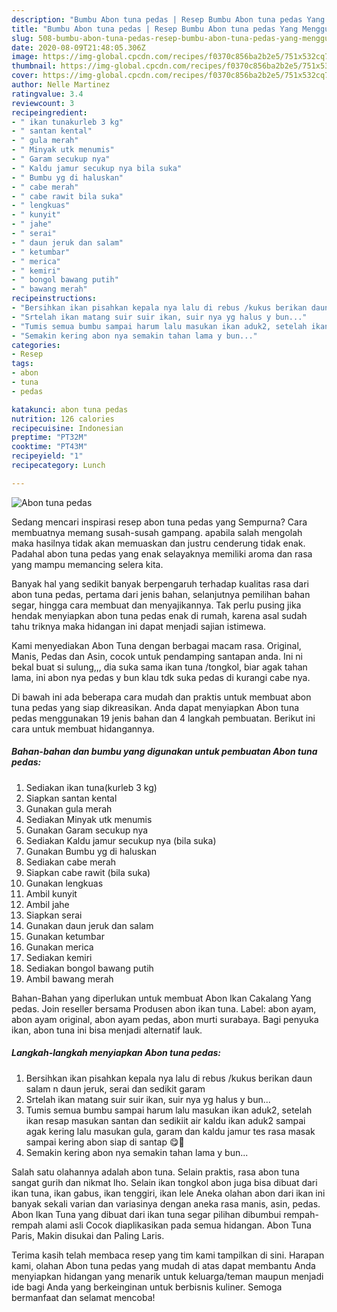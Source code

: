 ```yaml
---
description: "Bumbu Abon tuna pedas | Resep Bumbu Abon tuna pedas Yang Menggugah Selera"
title: "Bumbu Abon tuna pedas | Resep Bumbu Abon tuna pedas Yang Menggugah Selera"
slug: 508-bumbu-abon-tuna-pedas-resep-bumbu-abon-tuna-pedas-yang-menggugah-selera
date: 2020-08-09T21:48:05.306Z
image: https://img-global.cpcdn.com/recipes/f0370c856ba2b2e5/751x532cq70/abon-tuna-pedas-foto-resep-utama.jpg
thumbnail: https://img-global.cpcdn.com/recipes/f0370c856ba2b2e5/751x532cq70/abon-tuna-pedas-foto-resep-utama.jpg
cover: https://img-global.cpcdn.com/recipes/f0370c856ba2b2e5/751x532cq70/abon-tuna-pedas-foto-resep-utama.jpg
author: Nelle Martinez
ratingvalue: 3.4
reviewcount: 3
recipeingredient:
- " ikan tunakurleb 3 kg"
- " santan kental"
- " gula merah"
- " Minyak utk menumis"
- " Garam secukup nya"
- " Kaldu jamur secukup nya bila suka"
- " Bumbu yg di haluskan"
- " cabe merah"
- " cabe rawit bila suka"
- " lengkuas"
- " kunyit"
- " jahe"
- " serai"
- " daun jeruk dan salam"
- " ketumbar"
- " merica"
- " kemiri"
- " bongol bawang putih"
- " bawang merah"
recipeinstructions:
- "Bersihkan ikan pisahkan kepala nya lalu di rebus /kukus berikan daun salam n daun jeruk, serai dan sedikit garam"
- "Srtelah ikan matang suir suir ikan, suir nya yg halus y bun..."
- "Tumis semua bumbu sampai harum lalu masukan ikan aduk2, setelah ikan resap masukan santan dan sedikiit air kaldu ikan aduk2 sampai agak kering lalu masukan gula, garam dan kaldu jamur tes rasa masak sampai kering abon siap di santap 😋🤣"
- "Semakin kering abon nya semakin tahan lama y bun..."
categories:
- Resep
tags:
- abon
- tuna
- pedas

katakunci: abon tuna pedas 
nutrition: 126 calories
recipecuisine: Indonesian
preptime: "PT32M"
cooktime: "PT43M"
recipeyield: "1"
recipecategory: Lunch

---
```



![Abon tuna pedas](https://img-global.cpcdn.com/recipes/f0370c856ba2b2e5/751x532cq70/abon-tuna-pedas-foto-resep-utama.jpg)

Sedang mencari inspirasi resep abon tuna pedas yang Sempurna? Cara membuatnya memang susah-susah gampang. apabila salah mengolah maka hasilnya tidak akan memuaskan dan justru cenderung tidak enak. Padahal abon tuna pedas yang enak selayaknya memiliki aroma dan rasa yang mampu memancing selera kita.

Banyak hal yang sedikit banyak berpengaruh terhadap kualitas rasa dari abon tuna pedas, pertama dari jenis bahan, selanjutnya pemilihan bahan segar, hingga cara membuat dan menyajikannya. Tak perlu pusing jika hendak menyiapkan abon tuna pedas enak di rumah, karena asal sudah tahu triknya maka hidangan ini dapat menjadi sajian istimewa.

Kami menyediakan Abon Tuna dengan berbagai macam rasa. Original, Manis, Pedas dan Asin, cocok untuk pendamping santapan anda. Ini ni bekal buat si sulung,,, dia suka sama ikan tuna /tongkol, biar agak tahan lama, ini abon nya pedas y bun klau tdk suka pedas di kurangi cabe nya.


Di bawah ini ada beberapa cara mudah dan praktis untuk membuat abon tuna pedas yang siap dikreasikan. Anda dapat menyiapkan Abon tuna pedas menggunakan 19 jenis bahan dan 4 langkah pembuatan. Berikut ini cara untuk membuat hidangannya.

<!--inarticleads1-->

##### Bahan-bahan dan bumbu yang digunakan untuk pembuatan Abon tuna pedas:

1. Sediakan  ikan tuna(kurleb 3 kg)
1. Siapkan  santan kental
1. Gunakan  gula merah
1. Sediakan  Minyak utk menumis
1. Gunakan  Garam secukup nya
1. Sediakan  Kaldu jamur secukup nya (bila suka)
1. Gunakan  Bumbu yg di haluskan
1. Sediakan  cabe merah
1. Siapkan  cabe rawit (bila suka)
1. Gunakan  lengkuas
1. Ambil  kunyit
1. Ambil  jahe
1. Siapkan  serai
1. Gunakan  daun jeruk dan salam
1. Gunakan  ketumbar
1. Gunakan  merica
1. Sediakan  kemiri
1. Sediakan  bongol bawang putih
1. Ambil  bawang merah


Bahan-Bahan yang diperlukan untuk membuat Abon Ikan Cakalang Yang pedas. Join reseller bersama Produsen abon ikan tuna. Label: abon ayam, abon ayam original, abon ayam pedas, abon murti surabaya. Bagi penyuka ikan, abon tuna ini bisa menjadi alternatif lauk. 

<!--inarticleads2-->

##### Langkah-langkah menyiapkan Abon tuna pedas:

1. Bersihkan ikan pisahkan kepala nya lalu di rebus /kukus berikan daun salam n daun jeruk, serai dan sedikit garam
1. Srtelah ikan matang suir suir ikan, suir nya yg halus y bun...
1. Tumis semua bumbu sampai harum lalu masukan ikan aduk2, setelah ikan resap masukan santan dan sedikiit air kaldu ikan aduk2 sampai agak kering lalu masukan gula, garam dan kaldu jamur tes rasa masak sampai kering abon siap di santap 😋🤣
1. Semakin kering abon nya semakin tahan lama y bun...


Salah satu olahannya adalah abon tuna. Selain praktis, rasa abon tuna sangat gurih dan nikmat lho. Selain ikan tongkol abon juga bisa dibuat dari ikan tuna, ikan gabus, ikan tenggiri, ikan lele Aneka olahan abon dari ikan ini banyak sekali varian dan variasinya dengan aneka rasa manis, asin, pedas. Abon Ikan Tuna yang dibuat dari ikan tuna segar pilihan dibumbui rempah-rempah alami asli Cocok diaplikasikan pada semua hidangan. Abon Tuna Paris, Makin disukai dan Paling Laris. 

Terima kasih telah membaca resep yang tim kami tampilkan di sini. Harapan kami, olahan Abon tuna pedas yang mudah di atas dapat membantu Anda menyiapkan hidangan yang menarik untuk keluarga/teman maupun menjadi ide bagi Anda yang berkeinginan untuk berbisnis kuliner. Semoga bermanfaat dan selamat mencoba!
